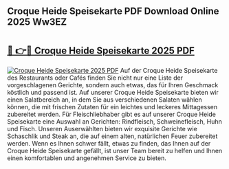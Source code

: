 ## Croque Heide Speisekarte PDF Download Online 2025 Ww3EZ

# <h2><a href="http://gcb3n0t.nevu.top/?p=Croque+Heide+Speisekarte">🔗 👉🔴 Croque Heide Speisekarte 2025 PDF</a></h2>

[![Croque Heide Speisekarte 2025 PDF](https://i.imgur.com/dBaPXMq.png)](http://gcb3n0t.nevu.top/?p=Croque+Heide+Speisekarte)
Auf der Croque Heide Speisekarte des Restaurants oder Cafés finden Sie nicht nur eine Liste der vorgeschlagenen Gerichte, sondern auch etwas, das für Ihren Geschmack köstlich und passend ist. Auf unserer Croque Heide Speisekarte bieten wir einen Salatbereich an, in dem Sie aus verschiedenen Salaten wählen können, die mit frischen Zutaten für ein leichtes und leckeres Mittagessen zubereitet werden. Für Fleischliebhaber gibt es auf unserer Croque Heide Speisekarte eine Auswahl an Gerichten: Rindfleisch, Schweinefleisch, Huhn und Fisch. Unseren Auserwählten bieten wir exquisite Gerichte wie Schaschlik und Steak an, die auf einem alten, natürlichen Feuer zubereitet werden. Wenn es Ihnen schwer fällt, etwas zu finden, das Ihnen auf der Croque Heide Speisekarte gefällt, ist unser Team bereit zu helfen und Ihnen einen komfortablen und angenehmen Service zu bieten.
